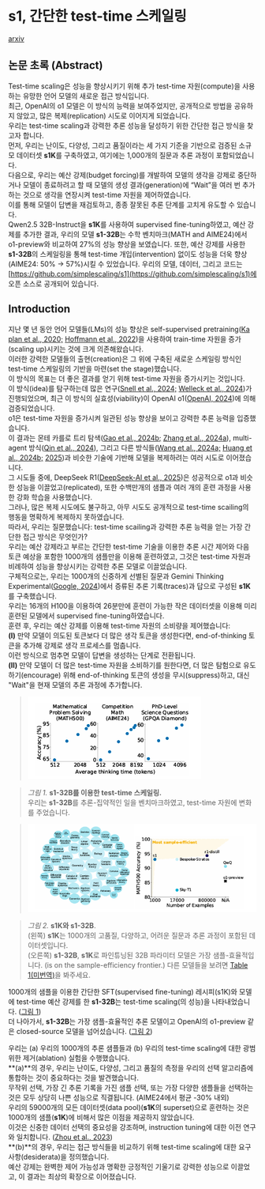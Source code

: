 # s1, 간단한 test-time 스케일링

[arxiv](https://arxiv.org/abs/2501.19393)

## 논문 초록 (Abstract)

Test-time scaling은 성능을 향상시키기 위해 추가 test-time 자원(compute)을 사용하는 유망한 언어 모델의 새로운 접근 방식입니다.  
최근, OpenAI의 o1 모델은 이 방식의 능력을 보여주었지만, 공개적으로 방법을 공유하지 않았고, 많은 복제(replication) 시도로 이어지게 되었습니다.  
우리는 test-time scaling과 강력한 추론 성능을 달성하기 위한 간단한 접근 방식을 찾고자 합니다.  
먼저, 우리는 난이도, 다양성, 그리고 품질이라는 세 가지 기준을 기반으로 검증된 소규모 데이터셋 **s1K**를 구축하였고,
여기에는 1,000개의 질문과 추론 과정이 포함되었습니다.  
다음으로, 우리는 예산 강제(budget forcing)를 개발하여 모델의 생각을 강제로 중단하거나
모델이 종료하려고 할 때 모델의 생성 결과(generation)에 “Wait”을 여러 번 추가하는 것으로 생각을 연장시켜 test-time 자원을 제어하였습니다.  
이를 통해 모델이 답변을 재검토하고, 종종 잘못된 추론 단계를 고치게 유도할 수 있습니다.  
Qwen2.5 32B-Instruct을 **s1K**를 사용하여 supervised fine-tuning하였고,
예산 강제를 추가한 결과, 우리의 모델 **s1-32B**는 수학 벤치마크(MATH and AIME24)에서 o1-preview와 비교하여 27%의 성능 향상을 보였습니다.
또한, 예산 강제를 사용한 **s1-32B**의 스케일링을 통해 test-time 개입(intervention) 없이도 성능을 더욱 향상(AIME24: 50% -> 57%)시킬 수 있었습니다.
우리의 모델, 데이터, 그리고 코드는 [https://github.com/simplescaling/s1](https://github.com/simplescaling/s1)에 오픈 소스로 공개되어 있습니다.

## Introduction

지난 몇 년 동안 언어 모델들(LMs)의 성능 향상은
self-supervised pretraining([Ka plan et al., 2020;](https://arxiv.org/pdf/2501.19393#cite.kaplan2020scalinglawsneurallanguage) [Hoffmann et al., 2022](https://arxiv.org/pdf/2501.19393#cite.hoffmann2022trainingcomputeoptimallargelanguage))을
사용하여 train-time 자원을 증가(scaling up)시키는 것에 크게 의존해왔습니다.  
이러한 강력한 모델들의 출현(creation)은 그 위에 구축된 새로운 스케일링 방식인 test-time 스케일링의 기반을 마련(set the stage)했습니다.  
이 방식의 목표는 더 좋은 결과를 얻기 위해 test-time 자원을 증가시키는 것입니다.  
이 방식(idea)를 탐구하는데
많은 연구([Snell et al., 2024;](https://arxiv.org/pdf/2501.19393#cite.snell2024scalingllmtesttimecompute) [Welleck et al., 2024](https://arxiv.org/pdf/2501.19393#cite.welleck2024decodingmetagenerationinferencetimealgorithms))가 진행되었으며,
최근 이 방식의 실효성(viability)이 OpenAI o1([OpenAI, 2024](https://arxiv.org/pdf/2501.19393#cite.o1))에 의해 검증되었습니다.  
o1은 test-time 자원을 증가시켜 일관된 성능 향상을 보이고 강력한 추론 능력을 입증했습니다.  
이 결과는
몬테 카를로 트리 탐색([Gao et al., 2024b;](https://arxiv.org/pdf/2501.19393#cite.gao2024interpretablecontrastivemontecarlo) [Zhang et al., 2024a](https://arxiv.org/pdf/2501.19393#cite.zhang2024o1codero1replicationcoding)),
multi-agent 방식([Qin et al., 2024](https://arxiv.org/pdf/2501.19393#cite.qin2024o1replicationjourneystrategic)),
그리고 다른 방식들([Wang et al., 2024a;](https://arxiv.org/pdf/2501.19393#cite.wang2024drto1optimizeddeepreasoning) [Huang et al., 2024b;](https://arxiv.org/pdf/2501.19393#cite.huang2024o1replicationjourney) [2025](https://arxiv.org/pdf/2501.19393#cite.huang2025o1replicationjourney))과 비슷한 기술에 기반해 모델을 복제하려는 여러 시도로 이어졌습니다.  
그 시도들 중에, DeepSeek R1([DeepSeek-AI et al., 2025](https://arxiv.org/pdf/2501.19393#cite.r1))은 성공적으로 o1과 비슷한 성능을 이끌었고(replicated),
또한 수백만개의 샘플과 여러 개의 훈련 과정을 사용한 강화 학습을 사용했습니다.  
그러나, 많은 복제 시도에도 불구하고, 아무 시도도 공개적으로 test-time scailing의 행동을 명확하게 복제하지 못하였습니다.  
따라서, 우리는 질문했습니다: test-time scailing과 강력한 추론 능력을 얻는 가장 간단한 접근 방식은 무엇인가?  
우리는 예산 강제라고 부르는 간단한 test-time 기술을 이용한 추론 시간 제어와 다음 토큰 예상을 포함한 1000개의 샘플만을 이용해 훈련하였고,
그것은 test-time 자원과 비례하여 성능을 향상시키는 강력한 추론 모델로 이끌었습니다.  
구체적으로는, 우리는 1000개의 신중하게 선별된 질문과 Gemini Thinking Experimental([Google, 2024](https://arxiv.org/pdf/2501.19393#cite.geminithinking))에서 증류된 추론 기록(traces)과 답으로 구성된 **s1K**를 구축했습니다.  
우리는 16개의 H100을 이용하여 26분만에 훈련이 가능한 작은 데이터셋을 이용해 미리 훈련된 모델에서 supervised fine-tuning하였습니다.  
훈련 후, 우리는 예산 강제를 이용해 test-time 자원의 소비량을 제어했습니다:  
**(I)** 만약 모델이 의도된 토큰보다 더 많은 생각 토큰을 생성한다면, end-of-thinking 토큰을 추가해 강제로 생각 프로세스를 멈춥니다.  
이런 방식으로 멈추면 모델이 답변을 생성하는 단계로 전환됩니다.  
**(II)** 만약 모델이 더 많은 test-time 자원을 소비하기를 원한다면, 더 많은 탐험으로 유도하기(encourage) 위해
end-of-thinking 토큰의 생성을 무시(suppress)하고, 대신 "Wait"을 현재 모델의 추론 과정에 추가합니다.  
> <img alt="figure 1" src="./assets/2501_19393/figure_1.png" id="figure1" />

> *그림 1.* **s1-32B를 이용한 test-time 스케일링.**  
우리는 **s1-32B**를 추론-집약적인 일을 벤치마크하였고, test-time 자원에 변화를 주었습니다.

> <img alt="figure 2" src="./assets/2501_19393/figure_2.png" id="figure2" />

> *그림 2.* **s1K와 s1-32B**.  
> (왼쪽) **s1K**는 1000개의 고품질, 다양하고, 어려운 질문과 추론 과정이 포함된 데이터셋입니다.  
> (오른쪽) **s1-32B**, **s1K**로 파인튜닝된 32B 파라미터 모델은 가장 샘플-효율적입니다. (is on the sample-efficiency frontier.) 다른 모델들을 보려면 [Table 1(미번역)](https://arxiv.org/pdf/2501.19393#table.caption.5)을 봐주세요.

1000개의 샘플을 이용한 간단한 SFT(supervised fine-tuning) 레시피(s1K)와 모델에 test-time 예산 강제를 한 **s1-32B**는 test-time scaling(의 성능)을 나타내었습니다. ([그림 1](#figure1))  
더 나아가서, **s1-32B**는 가장 샘플-효율적인 추론 모델이고 OpenAI의 o1-preview 같은 closed-source 모델을 넘어섰습니다. ([그림 2](#figure2))  

우리는 (a) 우리의 1000개의 추론 샘플들과 (b) 우리의 test-time scaling에 대한 광범위한 제거(ablation) 실험을 수행했습니다.  
**(a)**의 경우, 우리는 난이도, 다양성, 그리고 품질의 측정을 우리의 선택 알고리즘에 통합하는 것이 중요하다는 것을 발견했습니다.  
무작위 선택, 가장 긴 추론 기록을 가진 샘플 선택, 또는 가장 다양한 샘플들을 선택하는 것은 모두 상당히 나쁜 성능으로 직결됩니다. (AIME24에서 평균 -30% 내외)  
우리의 59000개의 모든 데이터셋(data pool)(**s1K**의 superset)으로 훈련하는 것은 1000개의 샘플(**s1K**)에 비해서 많은 이점을 제공하지 않았습니다.  
이것은 신중한 데이터 선택의 중요성을 강조하며, instruction tuning에 대한 이전 연구와 일치합니다. ([Zhou et al., 2023](https://arxiv.org/pdf/2501.19393#cite.zhou2023lima))  
**(b)**의 경우, 우리는 접근 방식들을 비교하기 위해 test-time scaling에 대한 요구사항(desiderata)을 정의했습니다.  
예산 강제는 완벽한 제어 가능성과 명확한 긍정적인 기울기로 강력한 성능으로 이끌었고, 이 결과는 최상의 확장으로 이어졌습니다. 
